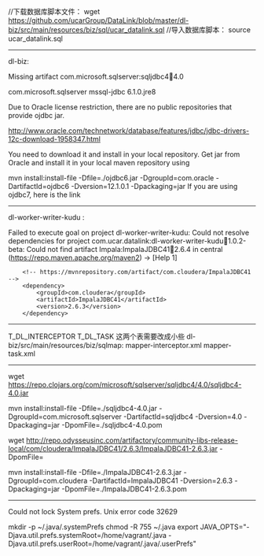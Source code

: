 //下载数据库脚本文件：
wget https://github.com/ucarGroup/DataLink/blob/master/dl-biz/src/main/resources/biz/sql/ucar_datalink.sql
//导入数据库脚本：
source ucar_datalink.sql

---
dl-biz:


Missing artifact com.microsoft.sqlserver:sqljdbc4:jar:4.0

<!-- https://mvnrepository.com/artifact/com.microsoft.sqlserver/mssql-jdbc -->
<dependency>
    <groupId>com.microsoft.sqlserver</groupId>
    <artifactId>mssql-jdbc</artifactId>
    <version>6.1.0.jre8</version>
</dependency>





Due to Oracle license restriction, there are no public repositories that provide ojdbc jar.


http://www.oracle.com/technetwork/database/features/jdbc/jdbc-drivers-12c-download-1958347.html


You need to download it and install in your local repository. Get jar from Oracle and install it in your local maven repository using


mvn install:install-file -Dfile=./ojdbc6.jar -DgroupId=com.oracle -DartifactId=ojdbc6 -Dversion=12.1.0.1 -Dpackaging=jar
If you are using ojdbc7, here is the link



---

dl-worker-writer-kudu :

Failed to execute goal on project dl-worker-writer-kudu: Could not resolve dependencies for project com.ucar.datalink:dl-worker-writer-kudu:jar:1.0.2-beta: Could not find artifact Impala:ImpalaJDBC41:jar:2.6.4 in central (https://repo.maven.apache.org/maven2) -> [Help 1]

        <!-- https://mvnrepository.com/artifact/com.cloudera/ImpalaJDBC41 -->
        <dependency>
            <groupId>com.cloudera</groupId>
            <artifactId>ImpalaJDBC41</artifactId>
            <version>2.6.3</version>
        </dependency>



---

T_DL_INTERCEPTOR
T_DL_TASK
这两个表需要改成小些
dl-biz/src/main/resources/biz/sqlmap:
mapper-interceptor.xml
mapper-task.xml



---
wget https://repo.clojars.org/com/microsoft/sqlserver/sqljdbc4/4.0/sqljdbc4-4.0.jar

mvn install:install-file -Dfile=./sqljdbc4-4.0.jar -DgroupId=com.microsoft.sqlserver -DartifactId=sqljdbc4 -Dversion=4.0 -Dpackaging=jar -DpomFile=./sqljdbc4-4.0.pom


wget http://repo.odysseusinc.com/artifactory/community-libs-release-local/com/cloudera/ImpalaJDBC41/2.6.3/ImpalaJDBC41-2.6.3.jar -DpomFile=

mvn install:install-file -Dfile=./ImpalaJDBC41-2.6.3.jar -DgroupId=com.cloudera -DartifactId=ImpalaJDBC41 -Dversion=2.6.3 -Dpackaging=jar -DpomFile=./ImpalaJDBC41-2.6.3.pom




---
Could not lock System prefs. Unix error code 32629

mkdir -p ~/.java/.systemPrefs
chmod -R 755 ~/.java
export JAVA_OPTS="-Djava.util.prefs.systemRoot=/home/vagrant/.java -Djava.util.prefs.userRoot=/home/vagrant/.java/.userPrefs"


